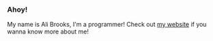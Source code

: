### Ahoy!

My name is Ali Brooks, I'm a programmer!
Check out <a href="https://abrookst.github.io/">my website</a> if you wanna know more about me!
